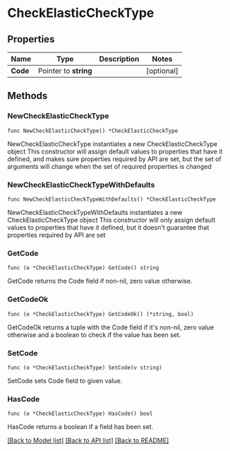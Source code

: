 # CheckElasticCheckType

## Properties

Name | Type | Description | Notes
------------ | ------------- | ------------- | -------------
**Code** | Pointer to **string** |  | [optional] 

## Methods

### NewCheckElasticCheckType

`func NewCheckElasticCheckType() *CheckElasticCheckType`

NewCheckElasticCheckType instantiates a new CheckElasticCheckType object
This constructor will assign default values to properties that have it defined,
and makes sure properties required by API are set, but the set of arguments
will change when the set of required properties is changed

### NewCheckElasticCheckTypeWithDefaults

`func NewCheckElasticCheckTypeWithDefaults() *CheckElasticCheckType`

NewCheckElasticCheckTypeWithDefaults instantiates a new CheckElasticCheckType object
This constructor will only assign default values to properties that have it defined,
but it doesn't guarantee that properties required by API are set

### GetCode

`func (o *CheckElasticCheckType) GetCode() string`

GetCode returns the Code field if non-nil, zero value otherwise.

### GetCodeOk

`func (o *CheckElasticCheckType) GetCodeOk() (*string, bool)`

GetCodeOk returns a tuple with the Code field if it's non-nil, zero value otherwise
and a boolean to check if the value has been set.

### SetCode

`func (o *CheckElasticCheckType) SetCode(v string)`

SetCode sets Code field to given value.

### HasCode

`func (o *CheckElasticCheckType) HasCode() bool`

HasCode returns a boolean if a field has been set.


[[Back to Model list]](../README.md#documentation-for-models) [[Back to API list]](../README.md#documentation-for-api-endpoints) [[Back to README]](../README.md)


